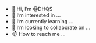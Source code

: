 - 👋 Hi, I’m @DHQS
- 👀 I’m interested in ...
- 🌱 I’m currently learning ...
- 💞️ I’m looking to collaborate on ...
- 📫 How to reach me ...

<!---
DHQS/DHQS is a ✨ special ✨ repository because its `README.md` (this file) appears on your GitHub profile.
You can click the Preview link to take a look at your changes.
--->
